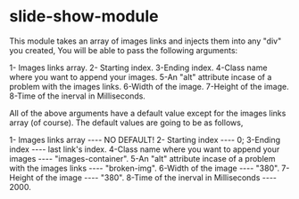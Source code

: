 # slide-show-module


This module takes an array of images links and injects them into any "div" you created, You will be able to pass the following arguments:

  1- Images links array.
  2- Starting index.
  3-Ending index.
  4-Class name where you want to append your images.
  5-An "alt" attribute incase of a problem with the images links.
  6-Width of the image.
  7-Height of the image.
  8-Time of the inerval in Milliseconds.
  
  
  
  All of the above arguments have a default value except for the images links array (of course). The default values are going to be as follows, 
  
  1- Images links array ---- NO DEFAULT!
  2- Starting index ---- 0;
  3-Ending index ---- last link's index.
  4-Class name where you want to append your images ---- "images-container".
  5-An "alt" attribute incase of a problem with the images links ---- "broken-img".
  6-Width of the image ---- "380".
  7-Height of the image ---- "380".
  8-Time of the inerval in Milliseconds ---- 2000.
